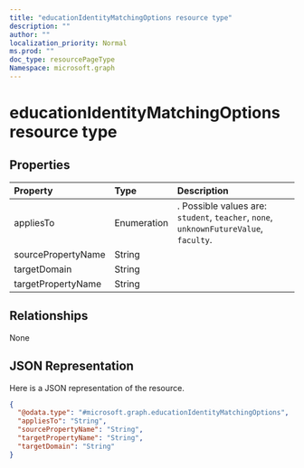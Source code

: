```yaml
---
title: "educationIdentityMatchingOptions resource type"
description: ""
author: ""
localization_priority: Normal
ms.prod: ""
doc_type: resourcePageType
Namespace: microsoft.graph
---
```



# educationIdentityMatchingOptions resource type



## Properties
|Property|Type|Description|
|:---|:---|:---|
|appliesTo|Enumeration|. Possible values are: `student`, `teacher`, `none`, `unknownFutureValue`, `faculty`.|
|sourcePropertyName|String||
|targetDomain|String||
|targetPropertyName|String||

## Relationships
None

## JSON Representation
Here is a JSON representation of the resource.
<!-- {
  "blockType": "resource",
  "@odata.type": "microsoft.graph.educationIdentityMatchingOptions"
}
-->
``` json
{
  "@odata.type": "#microsoft.graph.educationIdentityMatchingOptions",
  "appliesTo": "String",
  "sourcePropertyName": "String",
  "targetPropertyName": "String",
  "targetDomain": "String"
}
```

